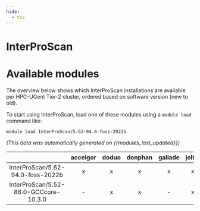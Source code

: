 ```yaml
---
hide:
  - toc
---
```


InterProScan
============

# Available modules


The overview below shows which InterProScan installations are available per HPC-UGent Tier-2 cluster, ordered based on software version (new to old).

To start using InterProScan, load one of these modules using a `module load` command like:

```shell
module load InterProScan/5.62-94.0-foss-2022b
```

*(This data was automatically generated on {{modules_last_updated}})*  

| |accelgor|doduo|donphan|gallade|joltik|shinx|skitty|
| :---: | :---: | :---: | :---: | :---: | :---: | :---: | :---: |
|InterProScan/5.62-94.0-foss-2022b|x|x|x|x|x|x|x|
|InterProScan/5.52-86.0-GCCcore-10.3.0|-|x|x|-|x|-|x|
